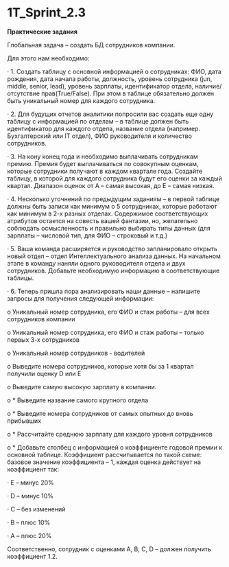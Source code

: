 # 1T_Sprint_2.3

**Практические задания**

Глобальная задача – создать БД сотрудников компании.

Для этого нам необходимо:

·        1. Создать таблицу с основной информацией о сотрудниках: ФИО, дата рождения, дата начала работы, должность, уровень сотрудника (jun, middle, senior, lead), уровень зарплаты, идентификатор отдела, наличие/отсутствие прав(True/False). При этом в таблице обязательно должен быть уникальный номер для каждого сотрудника.

·        2. Для будущих отчетов аналитики попросили вас создать еще одну таблицу с информацией по отделам – в таблице должен быть идентификатор для каждого отдела, название отдела (например. Бухгалтерский или IT отдел), ФИО руководителя и количество сотрудников.

·        3. На кону конец года и необходимо выплачивать сотрудникам премию. Премия будет выплачиваться по совокупным оценкам, которые сотрудники получают в каждом квартале года. Создайте таблицу, в которой для каждого сотрудника будут его оценки за каждый квартал. Диапазон оценок от A – самая высокая, до E – самая низкая.

·        4. Несколько уточнений по предыдущим заданиям – в первой таблице должны быть записи как минимум о 5 сотрудниках, которые работают как минимум в 2-х разных отделах. Содержимое соответствующих атрибутов остается на совесть вашей фантазии, но, желательно соблюдать осмысленность и правильно выбирать типы данных (для зарплаты – числовой тип, для ФИО – строковый и т.д.)

·        5. Ваша команда расширяется и руководство запланировало открыть новый отдел – отдел Интеллектуального анализа данных. На начальном этапе в команду наняли одного руководителя отдела и двух сотрудников. Добавьте необходимую информацию в соответствующие таблицы.

·        6. Теперь пришла пора анализировать наши данные – напишите запросы для получения следующей информации:

o   Уникальный номер сотрудника, его ФИО и стаж работы – для всех сотрудников компании

o   Уникальный номер сотрудника, его ФИО и стаж работы – только первых 3-х сотрудников

o   Уникальный номер сотрудников - водителей

o   Выведите номера сотрудников, которые хотя бы за 1 квартал получили оценку D или E

o   Выведите самую высокую зарплату в компании.

o   * Выведите название самого крупного отдела

o   * Выведите номера сотрудников от самых опытных до вновь прибывших

o   * Рассчитайте среднюю зарплату для каждого уровня сотрудников

o   * Добавьте столбец с информацией о коэффициенте годовой премии к основной таблице. Коэффициент рассчитывается по такой схеме: базовое значение коэффициента – 1, каждая оценка действует на коэффициент так:

·         Е – минус 20%

·         D – минус 10%

·         С – без изменений

·         B – плюс 10%

·         A – плюс 20%

Соответственно, сотрудник с оценками А, В, С, D – должен получить коэффициент 1.2.
